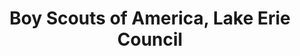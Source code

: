 ---
layout: repo
title: "Boy Scouts of America, Lake Erie Council"
id: 379
permalink: repos/379/
---